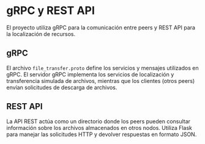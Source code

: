 # gRPC y REST API
El proyecto utiliza gRPC para la comunicación entre peers y REST API para la localización de recursos.

## gRPC
El archivo `file_transfer.proto` define los servicios y mensajes utilizados en gRPC. El servidor gRPC implementa los servicios de localización y transferencia simulada de archivos, mientras que los clientes (otros peers) envían solicitudes de descarga de archivos.

## REST API
La API REST actúa como un directorio donde los peers pueden consultar información sobre los archivos almacenados en otros nodos. Utiliza Flask para manejar las solicitudes HTTP y devolver respuestas en formato JSON.
